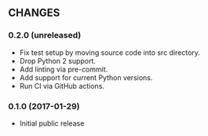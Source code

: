 ## CHANGES

### 0.2.0 (unreleased)

- Fix test setup by moving source code into src directory.
- Drop Python 2 support.
- Add linting via pre-commit.
- Add support for current Python versions.
- Run CI via GitHub actions.

### 0.1.0 (2017-01-29)

- Initial public release
